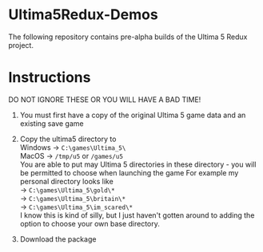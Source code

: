 # Ultima5Redux-Demos
The following repository contains pre-alpha builds of the Ultima 5 Redux project. 

# Instructions
DO NOT IGNORE THESE OR YOU WILL HAVE A BAD TIME!

1. You must first have a copy of the original Ultima 5 game data and an existing save game

2. Copy the ultima5 directory to <br>
Windows -> `C:\games\Ultima_5\`<br>
MacOS -> `/tmp/u5` or `/games/u5` <br>
You are able to put may Ultima 5 directories in these directory - you will be permitted to choose when launching the game
For example my personal directory looks like <br>
-> `C:\games\Ultima_5\gold\*`<br>
-> `C:\games\Ultima_5\britain\*`<br>
-> `C:\games\Ultima_5\im_scared\*`<br>
I know this is kind of silly, but I just haven't gotten around to adding the option to choose your own base directory.

3. Download the package 
